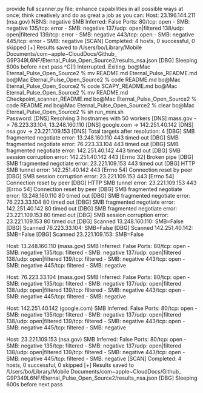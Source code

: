 provide full scanner.py file; enhance capabilities in all possible ways at once; think creatively and do as great a job as you can: 
Host: 23.196.144.211 (nsa.gov)
  NBNS: negative
  SMB Inferred: False
  Ports:
    80/tcp: open - SMB: negative
    135/tcp: error - SMB: negative
    137/udp: open|filtered
    138/udp: open|filtered
    139/tcp: error - SMB: negative
    443/tcp: open - SMB: negative
    445/tcp: error - SMB: negative
[SCAN] Completed: 4 hosts, 0 successful, 0 skipped
[+] Results saved to /Users/bo/Library/Mobile Documents/com~apple~CloudDocs/Github_ G9P349L6NF/Eternal_Pulse_Open_Source2/results_nsa.json
[DBG] Sleeping 600s before next pass
^C[!] Interrupted. Exiting.
bo@Mac Eternal_Pulse_Open_Source2 % mv README.md Eternal_Pulse_README.md
bo@Mac Eternal_Pulse_Open_Source2 % code README.md
bo@Mac Eternal_Pulse_Open_Source2 % code SCAPY_README.md
bo@Mac Eternal_Pulse_Open_Source2 % mv README.md Checkpoint_scanner_README.md
bo@Mac Eternal_Pulse_Open_Source2 % code README.md
bo@Mac Eternal_Pulse_Open_Source2 % clear
bo@Mac Eternal_Pulse_Open_Source2 % sh run_mini.sh                      
Password:
[DNS] Resolving 3 hostnames with 50 workers
[DNS] mass.gov -> 76.223.33.104, 13.248.160.110
[DNS] google.com -> 142.251.40.142
[DNS] nsa.gov -> 23.221.109.153
[DNS] Total targets after resolution: 4
[DBG] SMB fragmented negotiate error: 13.248.160.110 443 timed out
[DBG] SMB fragmented negotiate error: 76.223.33.104 443 timed out
[DBG] SMB fragmented negotiate error: 142.251.40.142 443 timed out
[DBG] SMB session corruption error: 142.251.40.142 443 [Errno 32] Broken pipe
[DBG] SMB fragmented negotiate error: 23.221.109.153 443 timed out
[DBG] HTTP SMB tunnel error: 142.251.40.142 443 [Errno 54] Connection reset by peer
[DBG] SMB session corruption error: 23.221.109.153 443 [Errno 54] Connection reset by peer
[DBG] HTTP SMB tunnel error: 23.221.109.153 443 [Errno 54] Connection reset by peer
[DBG] SMB fragmented negotiate error: 13.248.160.110 80 timed out
[DBG] SMB fragmented negotiate error: 76.223.33.104 80 timed out
[DBG] SMB fragmented negotiate error: 142.251.40.142 80 timed out
[DBG] SMB fragmented negotiate error: 23.221.109.153 80 timed out
[DBG] SMB session corruption error: 23.221.109.153 80 timed out
[DBG] Scanned 13.248.160.110: SMB=False
[DBG] Scanned 76.223.33.104: SMB=False
[DBG] Scanned 142.251.40.142: SMB=False
[DBG] Scanned 23.221.109.153: SMB=False

Host: 13.248.160.110 (mass.gov)
  SMB Inferred: False
  Ports:
    80/tcp: open - SMB: negative
    135/tcp: filtered - SMB: negative
    137/udp: open|filtered
    138/udp: open|filtered
    139/tcp: filtered - SMB: negative
    443/tcp: open - SMB: negative
    445/tcp: filtered - SMB: negative

Host: 76.223.33.104 (mass.gov)
  SMB Inferred: False
  Ports:
    80/tcp: open - SMB: negative
    135/tcp: filtered - SMB: negative
    137/udp: open|filtered
    138/udp: open|filtered
    139/tcp: filtered - SMB: negative
    443/tcp: open - SMB: negative
    445/tcp: filtered - SMB: negative

Host: 142.251.40.142 (google.com)
  SMB Inferred: False
  Ports:
    80/tcp: open - SMB: negative
    135/tcp: filtered - SMB: negative
    137/udp: open|filtered
    138/udp: open|filtered
    139/tcp: filtered - SMB: negative
    443/tcp: open - SMB: negative
    445/tcp: filtered - SMB: negative

Host: 23.221.109.153 (nsa.gov)
  SMB Inferred: False
  Ports:
    80/tcp: open - SMB: negative
    135/tcp: filtered - SMB: negative
    137/udp: open|filtered
    138/udp: open|filtered
    139/tcp: filtered - SMB: negative
    443/tcp: open - SMB: negative
    445/tcp: filtered - SMB: negative
[SCAN] Completed: 4 hosts, 0 successful, 0 skipped
[+] Results saved to /Users/bo/Library/Mobile Documents/com~apple~CloudDocs/Github_ G9P349L6NF/Eternal_Pulse_Open_Source2/results_nsa.json
[DBG] Sleeping 600s before next pass 